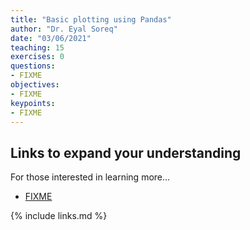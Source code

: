 ```yaml
---
title: "Basic plotting using Pandas"
author: "Dr. Eyal Soreq" 
date: "03/06/2021"
teaching: 15
exercises: 0
questions:
- FIXME
objectives:
- FIXME
keypoints:
- FIXME
---
```



## Links to expand your understanding 

For those interested in learning more...

- [FIXME](https://learn.datacamp.com/courses/conda-essentials)

{% include links.md %}